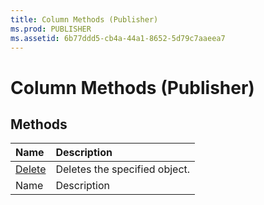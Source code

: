 ```yaml
---
title: Column Methods (Publisher)
ms.prod: PUBLISHER
ms.assetid: 6b77ddd5-cb4a-44a1-8652-5d79c7aaeea7
---
```



# Column Methods (Publisher)

## Methods



|**Name**|**Description**|
|:-----|:-----|
| [Delete](column-delete-method-publisher.md)|Deletes the specified object.|
|Name|Description|


